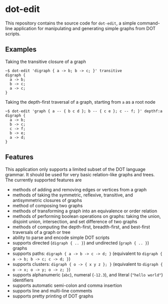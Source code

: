 # dot-edit

This repository contains the source code for `dot-edit`, a simple command-line application for manipulating and generating simple graphs from DOT scripts.

## Examples

Taking the transitive closure of a graph
```
~$ dot-edit 'digraph { a -> b; b -> c; }' transitive
digraph {
  a -> b;
  b -> c;
  a -> c;
}
```

Taking the depth-first traversal of a graph, starting from `a` as a root node
```
~$ dot-edit 'graph { a -- { b c d }; b -- { c e }; c -- f; }' depthf:a
digraph {
  a -> b;
  b -> c;
  c -> f;
  b -> e;
  a -> d;
}
```

## Features

This application only supports a limited subset of the DOT language grammar. It should be used for very basic relation-like graphs and trees. The currently supported features are
 - methods of adding and removing edges or vertices from a graph
 - methods of taking the symmetric, reflexive, transitive, and antisymmetric closures of graphs
 - method of composing two graphs
 - methods of transforming a graph into an equivalence or order relation
 - methods of performing boolean operations on graphs: taking the union, disjoint union, intersection, and set difference of two graphs
 - methods of computing the depth-first, breadth-first, and best-first traversals of a graph or tree
 - ability to parse and encode simple DOT scripts
 - supports directed (`digraph { .. }`) and undirected (`graph { .. }`) graphs
 - supports paths: `digraph { a -> b -> c -> d; }` (equivalent to `digraph { a -> b; b -> c; c -> d; }`)
 - supports clusters: `digraph { o -> { x y z }; }` (equivalent to `digraph { o -> x; o -> y; o -> z; }`)
 - supports alphanumeric (`abc`), numeral (`-12.3`), and literal (`"hello world"`) identifiers
 - supports automatic semi-colon and comma insertion
 - supports line and multi-line comments
 - supports pretty printing of DOT graphs
